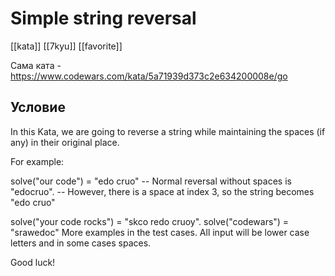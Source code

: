 # Simple string reversal

[[kata]]
[[7kyu]]
[[favorite]]

Сама ката - https://www.codewars.com/kata/5a71939d373c2e634200008e/go

## Условие 

In this Kata, we are going to reverse a string while maintaining the spaces (if any) in their original place.

For example:

solve("our code") = "edo cruo"
-- Normal reversal without spaces is "edocruo". 
-- However, there is a space at index 3, so the string becomes "edo cruo"

solve("your code rocks") = "skco redo cruoy". 
solve("codewars") = "srawedoc"
More examples in the test cases. All input will be lower case letters and in some cases spaces.

Good luck!